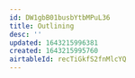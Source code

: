 ```yaml
---
id: DW1gbB01busbYtbMPuL36
title: Outlining
desc: ''
updated: 1643215996381
created: 1643215995760
airtableId: recTiGkfS2fnMlcYQ
---
```



